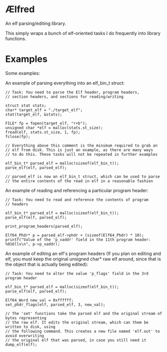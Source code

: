 # Ælfred

An elf parsing/editing library.

This simply wraps a bunch of elf-oriented tasks I do frequently into library functions.

# Examples

Some examples:

An example of parsing everything into an elf_bin_t struct:
```
// Task: You need to parse the Elf header, program headers,
// section headers, and sections for reading/writing

struct stat stats;
char* target_elf = "./target_elf";
stat(target_elf, &stats);

FILE* fp = fopen(target_elf, "r+b");
unsigned char *elf = malloc(stats.st_size);
fread(elf, stats.st_size, 1, fp);
fclose(fp);

// Everything above this comment is the minimum required to grab an
// elf from disk. This is just an example, as there are many ways
// to do this. These tasks will not be repeated in further examples

elf_bin_t* parsed_elf = malloc(sizeof(elf_bin_t));
parse_elf(elf, parsed_elf);

// parsed_elf is now an elf_bin_t struct, which can be used to parse
// the entire contents of the read in elf in a reasonable fashion
```

An example of reading and referencing a particular program header:
```
// Task: You need to read and reference the contents of program
// headers

elf_bin_t* parsed_elf = malloc(sizeof(elf_bin_t));
parse_elf(elf, parsed_elf);

print_program_headers(parsed_elf);

Elf64_Phdr* p = parsed_elf->phdr + (sizeof(Elf64_Phdr) * 10);
printf("Value of the 'p_vaddr' field in the 11th program header: %016llx\n", p->p_vaddr);
```

An example of editing an elf's program headers (If you plan on editing and elf,
you must keep the original unsigned char* raw elf around, since that is the object
that is actually being edited):
```
// Task: You need to alter the value 'p_flags' field in the 3rd program header

elf_bin_t* parsed_elf = malloc(sizeof(elf_bin_t));
parse_elf(elf, parsed_elf);

Elf64_Word new_val = 0xffffff;
set_phdr_flags(elf, parsed_elf, 3, new_val);

// The 'set' functions take the parsed elf and the original stream of bytes representing
// the raw elf. It edits the original stream, which can them be written to disk, using
// the following command. This creates a new file named 'elf.out' to avoid overwriting
// the original elf that was parsed, in case you still need it
dump_elf(elf);
```
